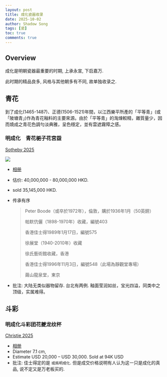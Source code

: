 ```yaml
---
layout: post
title: 成化瓷器收录
date: 2025-10-02
author: Shadow Song
tags: [瓷]
toc: true
comments: true
---
```


## Overview

成化是明朝瓷器最重要的时期, 上承永宣, 下启嘉万. 

此时期的精品良多, 风格与其他朝多有不同, 故单独收录之. 


## 青花

到了成化(1465-1487)、正德(1506-1521)年間，以江西樂平所產的「平等青」(或「陂塘青」)作為青花釉料的主要來源。由於「平等青」的淘煉較精，雜質量少，因而燒成之青花色調勻淡典雅，呈色穩定，並有雲遮霧障之感。

### 明成化　青花梔子花宮盌

[Sotheby 2025](https://www.sothebys.com/en/buy/auction/2025/masterpieces-of-chinese-ceramics-from-the-ise-collection/an-exceedingly-rare-blue-and-white-lily-palace)

![](https://lh3.googleusercontent.com/pw/AP1GczMhwV3vkRDiYv5N68DwVUpLFUuDNsWuX-IGgZNY3CNr_AJ7Ww2_Morgfk_X54avgZDT4gOq3syFv1EqXzeQjfiLoMO5S4zscq3iMnpnyjmf4hl7vucQm9u7TBg64rsfeND4bPYK9n2ysoMJydrFTCZg7Q=w971-h1294-s-no-gm?authuser=0)

- [相册](https://photos.app.goo.gl/p4KzwnpuMzy21Qz96)
- 估价: 40,000,000 - 80,000,000 HKD. 
- sold 35,145,000 HKD. 
- 传承有序

	> Peter Boode（或卒於1972年），倫敦，購於1936年1月（50英鎊）
	> 
	> 帕默伉儷（1898-1970年）收藏，編號403
	> 
	> 香港佳士得1989年1月17日，編號575
	> 
	> 徐展堂（1940-2010年）收藏
	> 
	> 徐氏藝術館收藏，香港
	> 
	> 香港佳士得1996年11月3日，編號548（此場為靜觀堂專場）
	> 
	> 繭山龍泉堂，東京
- 批注: 大陆无类似器物留存. 台北有两例. 釉面莹润如丝，宝光四溢，同类中之顶级，实属难得。

## 斗彩

### 明成化斗彩团花夔龙纹杯

[Christie 2025](https://www.christies.com.cn/zh/lot/lot-6524525?ldp_breadcrumb=back)

<script src="https://cdn.jsdelivr.net/npm/publicalbum@latest/embed-ui.min.js" async></script>
<div class="pa-gallery-player-widget" style="width:100%; height:480px; display:none;"
  data-link="https://photos.app.goo.gl/DwBFvgAEVYT51oqv8"
  data-title="明成化斗彩团花夔龙纹杯双方框六字楷书款"
  data-description="4 new items added to shared album">
  <object data="https://lh3.googleusercontent.com/pw/AP1GczPD8oiJ67RE1it1liBiOpdJ1kviwdWtKy4WFqVjj7lh8Vv24It1C8ty-ZtoQygADUMEORRQhKtN_lVewm_hhEMdkh_iEU16DKJ05kePCf7H9EoEtIje=w1920-h1080"></object>
  <object data="https://lh3.googleusercontent.com/pw/AP1GczM4ftxtWz-lqF_pNU24p_Hhfitl8u9g9xuQFYsngj7qBGiPtexx9cV3PcKi7LQ87I2nbNQb-57OcF25NjQq31Z3bMsxOYySAAE5mEQMVXiAXGJI7tBB=w1920-h1080"></object>
  <object data="https://lh3.googleusercontent.com/pw/AP1GczOOhTeupi2_GF6udHLJaoe2boX2OtXXIOn8hgkjF2_Z5w_jFlamf09NmDoY9a3VKRjkT8aVBtmolbd_-HprfyT5ofuHIvT2OmRHrMSrLCvk5bBzem6-=w1920-h1080"></object>
  <object data="https://lh3.googleusercontent.com/pw/AP1GczOgSTXb18BoIwO_Hctz2kOiRzw8CqJNZ5obxH4GEKr6I1rbEcBhuP0QwoHwEQjEnQQeezHy6YOJNmzWpuROAnZO161uviQMNkHAkETX2TYUM_paVWfN=w1920-h1080"></object>
</div>

- [相册](https://photos.app.goo.gl/DwBFvgAEVYT51oqv8)
- Diameter 7.1 cm, 
- Estimate USD 20,000 – USD 30,000.   Sold at 94K USD
- 批注: 佳士得定的是 `或爲明成化`. 但是成交价格说明有人认为这一只是成化的真品, 说不定又是万老板买的. 